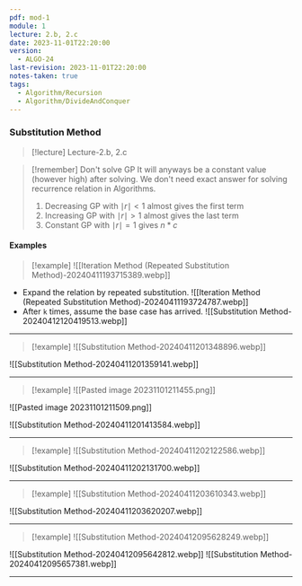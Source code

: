 ```yaml
---
pdf: mod-1
module: 1
lecture: 2.b, 2.c
date: 2023-11-01T22:20:00
version:
  - ALGO-24
last-revision: 2023-11-01T22:20:00
notes-taken: true
tags:
  - Algorithm/Recursion
  - Algorithm/DivideAndConquer
---
```

### Substitution Method
> [!lecture] Lecture-2.b, 2.c

> [!remember] Don't solve GP 
> It will anyways be a constant value (however high) after solving. We don't need exact answer for solving recurrence relation in Algorithms.
> 1. Decreasing GP with $\mid r \mid \lt 1$ almost gives the first term
> 2. Increasing GP with $\mid r \mid \gt 1$ almost gives the last term
> 3. Constant GP with $\mid r \mid = 1$ gives $n*c$

#### Examples

> [!example] 
> ![[Iteration Method (Repeated Substitution Method)-20240411193715389.webp]]

- Expand the relation by repeated substitution.
![[Iteration Method (Repeated Substitution Method)-20240411193724787.webp]]
- After `k` times, assume the base case has arrived. 
![[Substitution Method-20240412120419513.webp]]

---

> [!example] 
> ![[Substitution Method-20240411201348896.webp]]

![[Substitution Method-20240411201359141.webp]]

---

> [!example] 
> ![[Pasted image 20231101211455.png]]

![[Pasted image 20231101211509.png]]

![[Substitution Method-20240411201413584.webp]]

---

> [!example] 
> ![[Substitution Method-20240411202122586.webp]]

![[Substitution Method-20240411202131700.webp]]

---

> [!example] 
> ![[Substitution Method-20240411203610343.webp]]

![[Substitution Method-20240411203620207.webp]]

---

> [!example] 
> ![[Substitution Method-20240412095628249.webp]]

![[Substitution Method-20240412095642812.webp]]
![[Substitution Method-20240412095657381.webp]]

---
